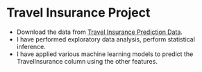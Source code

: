 # Travel Insurance Project

- Download the data from [Travel Insurance Prediction Data](https://www.kaggle.com/tejashvi14/travel-insurance-prediction-data).
- I have performed exploratory data analysis, perform statistical inference.
- I have applied various machine learning models to predict the TravelInsurance column using the other features.
